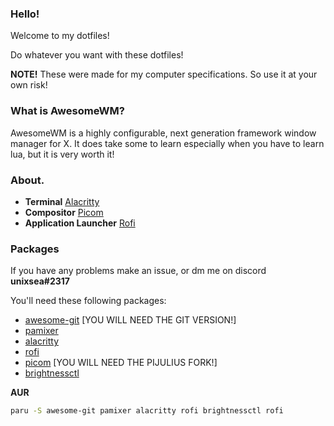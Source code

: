 ### Hello!

Welcome to my dotfiles!

Do whatever you want with these dotfiles!

**NOTE!** These were made for my computer specifications. So use it at your own risk! 

### What is AwesomeWM?

AwesomeWM is a highly configurable, next generation framework window manager for X. It does take some to learn especially when you have to learn lua, but it is very worth it!

### About.

- **Terminal** [Alacritty](https://alacritty.org/)
- **Compositor** [Picom](https://github.com/pijulius/picom)
- **Application Launcher** [Rofi](https://github.com/davatorium/rofi)

### Packages
If you have any problems make an issue, or dm me on discord **unixsea#2317**

You'll need these following packages:
* [awesome-git](https://github.com/codic12/worm) \[YOU WILL NEED THE GIT VERSION!\]
* [pamixer](https://github.com/cdemoulins/pamixer)
* [alacritty](https://github.com/alacritty/alacritty)
* [rofi](https://github.com/davatorium/rofi)  
* [picom](https://github.com/pijulius/picom) \[YOU WILL NEED THE PIJULIUS FORK!\]
* [brightnessctl](https://github.com/Hummer12007/brightnessctl)

**AUR**

```bash
paru -S awesome-git pamixer alacritty rofi brightnessctl rofi
```
